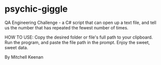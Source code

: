 # psychic-giggle
QA Engineering Challenge - 
a C# script that can open up a text file, 
and tell us the number that has repeated 
the fewest number of times.

HOW TO USE:
Copy the desired folder or file's full path to your clipboard.
Run the program, and paste the file path in the prompt.
Enjoy the sweet, sweet data.

By Mitchell Keenan
